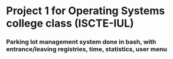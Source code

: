 # Project 1 for Operating Systems college class (ISCTE-IUL)

### Parking lot management system done in bash, with entrance/leaving registries, time, statistics, user menu 
